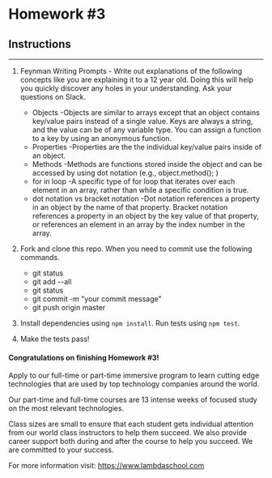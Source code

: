 # Homework #3

## Instructions
---
1. Feynman Writing Prompts - Write out explanations of the following concepts like you are explaining it to a 12 year old.  Doing this will help you quickly discover any holes in your understanding.  Ask your questions on Slack.
		
	* Objects
		-Objects are similar to arrays except that an object contains key/value pairs instead of a single value. Keys are always a string, and the value can be of any variable type. You can assign a function to a key by using an anonymous function.
	* Properties
		-Properties are the the individual key/value pairs inside of an object.
	* Methods
		-Methods are functions stored inside the object and can be accessed by using dot notation (e.g., object.method(); )
	* for in loop
		-A specific type of for loop that iterates over each element in an array, rather than while a specific condition is true.
	* dot notation vs bracket notation
		-Dot notation references a property in an object by the name of that property. Bracket notation references a property in an object by the key value of that property, or references an element in an array by the index number in the array.


2. Fork and clone this repo.  When you need to commit use the following commands.
		
	* git status
	* git add --all
	* git status
	* git commit -m "your commit message"
	* git push origin master

3. Install dependencies using `npm install`.  Run tests using `npm test`.

4. Make the tests pass!



#### Congratulations on finishing Homework #3!
Apply to our full-time or part-time immersive program to learn cutting edge technologies that are used by top technology companies around the world.

Our part-time and full-time courses are 13 intense weeks of focused study on the most relevant technologies.  

Class sizes are small to ensure that each student gets individual attention from our world class instructors to help them succeed.  We also provide career support both during and after the course to help you succeed.  We are committed to your success.

For more information visit: https://www.lambdaschool.com
